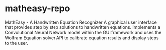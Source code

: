 # matheasy-repo
MathEasy - A Handwritten Equation Recognizer 
A graphical user interface that provides step by step solutions to handwritten equations. 
Implements a Convolutional Neural Network model within the GUI framework and uses the Wolfram Equation solver API to calibrate equation results and display steps to the user.
